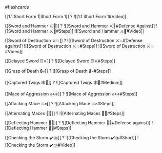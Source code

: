 #flashcards

[[1.1 Short Form 1|Short Form 1]]
?
![[1.1 Short Form 1#Video]]
<!--SR:!2024-11-16,38,245-->

[[Sword and Hammer ⚔️🔨]]
?
![[Sword and Hammer ⚔️🔨#Defense Against]]
![[Sword and Hammer ⚔️🔨#Steps]]
![[Sword and Hammer ⚔️🔨#Video]]
<!--SR:!2024-11-17,32,130-->

[[Sword of Destruction ⚔️💥]]
?
![[Sword of Destruction ⚔️💥#Defense against]]
![[Sword of Destruction ⚔️💥#Steps]]
![[Sword of Destruction ⚔️💥#Video]]
<!--SR:!2025-09-04,342,250-->

[[Delayed Sword ⏰⚔️]]
?
![[Delayed Sword ⏰⚔️#Steps]]
<!--SR:!2028-07-16,1372,310-->

[[Grasp of Death 🔒💀]]
?
![[Grasp of Death 🔒💀#Steps]]
<!--SR:!2025-11-09,443,230-->

[[Captured Twigs 🕸️🌿]]
?
![[Captured Twigs 🕸️🌿#Medium]]
<!--SR:!2024-12-24,54,195-->

[[Mace of Aggression ✊↔️]]
?
![[Mace of Aggression ✊↔️#Steps]]
<!--SR:!2024-11-18,36,150-->

[[Attacking Mace 💥✊]]
?
![[Attacking Mace 💥✊#Steps]]
<!--SR:!2024-11-05,38,170-->

[[Alternating Maces 🔄✊]]
?
![[Alternating Maces 🔄✊#Steps]]
<!--SR:!2027-04-06,887,308-->

[[Deflecting Hammer 🤺🔨]]
?
![[Deflecting Hammer 🤺🔨#Defense against]]
![[Deflecting Hammer 🤺🔨#Steps]]
<!--SR:!2024-11-20,36,150-->

[[Checking the Storm ✔️⛈️]]
?
![[Checking the Storm ✔️⛈️#Short]]
![[Checking the Storm ✔️⛈️#Video]]
<!--SR:!2024-11-04,9,130-->

